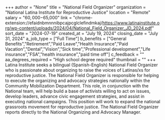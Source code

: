 +++
author = "None"
title = "National Field Organizer"
organization = "National Latina Institute for Reproductive Justice"
location = "Remote"
salary = "$60,000-$65,000"
link = "chrome-extension://efaidnbmnnnibpcajpcglclefindmkaj/https://www.latinainstitute.org/wp-content/uploads/2024/04/National_Field_Organizer_JD_2024.pdf"
sort_date = "2024-07-19"
created_at = "July 19, 2024"
closing_date = "July 31, 2024"
a_job_type = ["Full Time"]
b_benefits = ["General Benefits","Retirement","Paid Leave","Health Insurance","Paid Vacation","Dental","Vision","Sick time","Professional development","Life insurance","FSA","health insurance","paid time off"]
c_feedback = ""
aa_degrees_required = "High school degree required"
thumbnail = ""
+++
Latina Institute seeks a bilingual (Spanish-English) National Field Organizer who is passionate about organizing to raise the voices of Latinas/xs for reproductive justice. The National Field Organizer is responsible for helping to execute the organizing and advocacy strategies nationally within the Community Mobilization Department. This role, in conjunction with the National team, will help build a base of activists willing to act on issues, develop leaders, advance civic engagement strategies, and assist in executing national campaigns. This position will work to expand the national grassroots movement for reproductive justice.
The National Field Organizer reports directly to the National Organizing and Advocacy Manager.